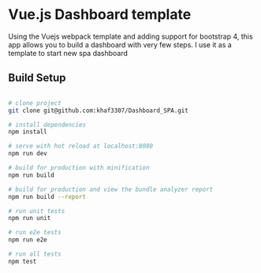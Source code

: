 # Vue.js Dashboard template

Using the Vuejs webpack template and adding support for bootstrap 4, this app allows you to build a dashboard with very few steps. I use it as a template to start new spa dashboard

## Build Setup

``` bash

# clone project
git clone git@github.com:khaf3307/Dashboard_SPA.git

# install dependencies
npm install

# serve with hot reload at localhost:8080
npm run dev

# build for production with minification
npm run build

# build for production and view the bundle analyzer report
npm run build --report

# run unit tests
npm run unit

# run e2e tests
npm run e2e

# run all tests
npm test
```
